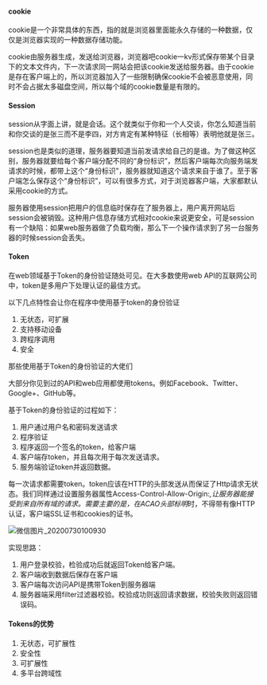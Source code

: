 #### cookie

cookie是一个非常具体的东西，指的就是浏览器里面能永久存储的一种数据，仅仅是浏览器实现的一种数据存储功能。

cookie由服务器生成，发送给浏览器，浏览器吧cookie一kv形式保存带某个目录下的文本文件内，下一次请求同一网站会把该cookie发送给服务器。由于cookie是存在客户端上的，所以浏览器加入了一些限制确保cookie不会被恶意使用，同时不会占据太多磁盘空间，所以每个域的cookie数量是有限的。

#### Session

session从字面上讲，就是会话。这个就类似于你和一个人交谈，你怎么知道当前和你交谈的是张三而不是李四，对方肯定有某种特征（长相等）表明他就是张三。

session也是类似的道理，服务器要知道当前发请求给自己的是谁。为了做这种区别，服务器就要给每个客户端分配不同的“身份标识”，然后客户端每次向服务端发请求的时候，都带上这个“身份标识”，服务器就知道这个请求来自于谁了。至于客户端怎么保存这个“身份标识”，可以有很多方式，对于浏览器客户端，大家都默认采用cookie的方式。

服务器使用session把用户的信息临时保存在了服务器上，用户离开网站后session会被销毁。这种用户信息存储方式相对cookie来说更安全，可是session有一个缺陷：如果web服务器做了负载均衡，那么下一个操作请求到了另一台服务器的时候session会丢失。

#### Token

在web领域基于Token的身份验证随处可见。在大多数使用web API的互联网公司中，token是多用户下处理认证的最佳方式。

以下几点特性会让你在程序中使用基于token的身份验证

1. 无状态，可扩展
2. 支持移动设备
3. 跨程序调用
4. 安全

那些使用基于Token的身份验证的大佬们

大部分你见到过的API和web应用都使用tokens。例如Facebook、Twitter、Google+、GitHub等。



基于Token的身份验证的过程如下：

1. 用户通过用户名和密码发送请求
2. 程序验证
3. 程序返回一个签名的token，给客户端
4. 客户端存token，并且每次用于每次发送请求。
5. 服务端验证token并返回数据。



每一次请求都需要token。token应该在HTTP的头部发送从而保证了Http请求无状态。我们同样通过设置服务器属性Access-Control-Allow-Origin:*,让服务器能接受到来自所有域的请求。需要主要的是，在ACAO头部标明*时，不得带有像HTTP认证，客户端SSL证书和cookies的证书。

![微信图片_20200730100930](C:\Users\HITO_JAVA5\Desktop\最近整理的文本\笔记2\图片\微信图片_20200730100930.png)

实现思路：

1. 用户登录校验，检验成功后就返回Token给客户端。
2. 客户端收到数据后保存在客户端
3. 客户端每次访问API是携带Token到服务器端
4. 服务器端采用filter过滤器校验。校验成功则返回请求数据，校验失败则返回错误码。



#### Tokens的优势

1. 无状态，可扩展性
2. 安全性
3. 可扩展性
4. 多平台跨域性